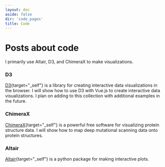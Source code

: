 ```yaml
---
layout: doc
aside: false
dir: 'code_pages'
title: Code
---
```


# Posts about code
I primarily use Altair, D3, and ChimeraX to make visualizations. 

### D3
[D3](https://d3js.org/){target="_self"} is a library for creating interactive data visualizations in the browser. I will show how to use D3 with Vue.js to create interactive data visualizations. I plan on adding to this collection with additional examples in the future.

### ChimeraX
[ChimeraX](https://www.cgl.ucsf.edu/chimerax/){target="_self"} is a powerful free software for visualizing protein structure data. I will show how to map deep mutational scanning data onto protein structures.

### Altair
[Altair](https://altair-viz.github.io/){target="_self"} is a python package for making interactive plots. 


<Experiments :currentDirectory="$frontmatter.dir" />